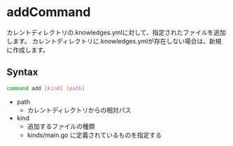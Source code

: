 # addCommand

カレントディレクトリの.knowledges.ymlに対して、指定されたファイルを追加します。
カレントディレクトリに.knowledges.ymlが存在しない場合は、新規に作成します。

## Syntax

```bash
command add [kind] [path]
```

* path
  * カレントディレクトリからの相対パス
* kind
  * 追加するファイルの種類
  * kinds/main.go に定義されているものを指定する
